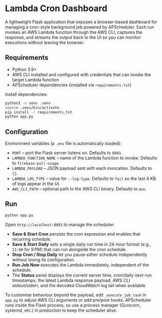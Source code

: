 # Lambda Cron Dashboard

A lightweight Flask application that exposes a browser-based dashboard for managing a cron-style background job powered by APScheduler. Each run invokes an AWS Lambda function through the AWS CLI, captures the response, and streams the output back to the UI so you can monitor executions without leaving the browser.

## Requirements

- Python 3.9+
- AWS CLI installed and configured with credentials that can invoke the target Lambda function
- APScheduler dependencies (installed via `requirements.txt`)

Install dependencies:

```bash
python3 -m venv .venv
source .venv/bin/activate
pip install -r requirements.txt
python app.py
```

## Configuration

Environment variables (a `.env` file is automatically loaded):

- `PORT` – port the Flask server listens on. Defaults to `8083`.
- `LAMBDA_FUNCTION_NAME` – name of the Lambda function to invoke. Defaults to `firebase-pull-usage`.
- `LAMBDA_PAYLOAD` – JSON payload sent with each invocation. Defaults to `{}`.
- `LAMBDA_LOG_TYPE` – value for `--log-type`. Defaults to `Tail` so the last 4 KB of logs appear in the UI.
- `AWS_CLI_PATH` – optional path to the AWS CLI binary. Defaults to `aws`.

## Run

```bash
python app.py
```

Open `http://localhost:8083` to manage the scheduler:

- **Save & Start Cron** persists the cron expression and enables that recurring schedule.
- **Save & Start Daily** sets a single daily run time in 24-hour format (e.g., `21:00` for 9 PM) that can run alongside the cron schedule.
- **Stop Cron / Stop Daily** let you pause either schedule independently without losing its configuration.
- **Run Job Now** executes the Lambda immediately, independent of the schedule.
- The **Status** panel displays the current server time, cron/daily next-run timestamps, the latest Lambda response payload, AWS CLI stdout/stderr, and the decoded CloudWatch log tail when available.

To customise behaviour beyond the payload, edit `_execute_job_task` in `app.py` to adjust AWS CLI arguments or add pre/post hooks. APScheduler runs inside the Flask process, so use a process manager (Gunicorn, systemd, etc.) in production to keep the scheduler alive.
